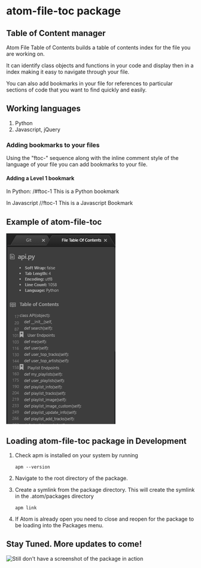 # atom-file-toc package
## Table of Content manager

Atom File Table of Contents builds a table of contents index for the file you are working on.

It can identify class objects and functions in your code and display then in a index making it easy to navigate
through your file.

You can also add bookmarks in your file for references to particular sections of
code that you want to find quickly and easily.

## Working languages
1. Python
2. Javascript, jQuery


### Adding bookmarks to your files
Using the "ftoc-" sequence along with the inline comment style of the language of your
file you can add bookmarks to your file.

#### Adding a Level 1 bookmark
In Python:
/#ftoc-1 This is a Python bookmark

In Javascript
//ftoc-1 This is a Javascript Bookmark


## Example of atom-file-toc

![atom-file-toc example](https://github.com/machine-uprising/atom-file-toc/blob/master/img/atom_file_toc_example.PNG)


## Loading atom-file-toc package in Development
1. Check apm is installed on your system by running
   ```
   apm --version
   ```
2. Navigate to the root directory of the package.

3. Create a symlink from the package directory. This will create the symlink in
   the .atom/packages directory
   ```
   apm link
   ```
4. If Atom is already open you need to close and reopen for the package to be
   loading into the Packages menu.


## Stay Tuned. More updates to come!
![Still don't have a screenshot of the package in action](https://f.cloud.github.com/assets/69169/2290250/c35d867a-a017-11e3-86be-cd7c5bf3ff9b.gif)
